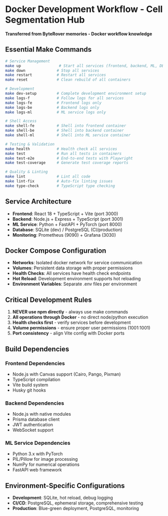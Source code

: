 # Docker Development Workflow - Cell Segmentation Hub

**Transferred from ByteRover memories - Docker workflow knowledge**

## Essential Make Commands

```bash
# Service Management
make up                 # Start all services (frontend, backend, ML, DB)
make down              # Stop all services
make restart           # Restart all services
make reset             # Clean rebuild of all containers

# Development
make dev-setup         # Complete development environment setup
make logs-f            # Follow logs for all services
make logs-fe           # Frontend logs only
make logs-be           # Backend logs only
make logs-ml           # ML service logs only

# Shell Access
make shell-fe          # Shell into frontend container
make shell-be          # Shell into backend container
make shell-ml          # Shell into ML service container

# Testing & Validation
make health            # Health check all services
make test              # Run all tests in containers
make test-e2e          # End-to-end tests with Playwright
make test-coverage     # Generate test coverage reports

# Quality & Linting
make lint              # Lint all code
make lint-fix          # Auto-fix linting issues
make type-check        # TypeScript type checking
```

## Service Architecture

- **Frontend**: React 18 + TypeScript + Vite (port 3000)
- **Backend**: Node.js + Express + TypeScript (port 3001)
- **ML Service**: Python + FastAPI + PyTorch (port 8000)
- **Database**: SQLite (dev) / PostgreSQL (CI/production)
- **Monitoring**: Prometheus (9090) + Grafana (3030)

## Docker Compose Configuration

- **Networks**: Isolated docker network for service communication
- **Volumes**: Persistent data storage with proper permissions
- **Health Checks**: All services have health check endpoints
- **Hot Reload**: Development environment supports hot reloading
- **Environment Variables**: Separate .env files per environment

## Critical Development Rules

1. **NEVER use npm directly** - always use make commands
2. **All operations through Docker** - no direct node/python execution
3. **Health checks first** - verify services before development
4. **Volume permissions** - ensure proper user permissions (1001:1001)
5. **Port consistency** - align Vite config with Docker ports

## Build Dependencies

### Frontend Dependencies

- Node.js with Canvas support (Cairo, Pango, Pixman)
- TypeScript compilation
- Vite build system
- Husky git hooks

### Backend Dependencies

- Node.js with native modules
- Prisma database client
- JWT authentication
- WebSocket support

### ML Service Dependencies

- Python 3.x with PyTorch
- PIL/Pillow for image processing
- NumPy for numerical operations
- FastAPI web framework

## Environment-Specific Configurations

- **Development**: SQLite, hot reload, debug logging
- **CI/CD**: PostgreSQL, ephemeral storage, comprehensive testing
- **Production**: Blue-green deployment, PostgreSQL, monitoring
